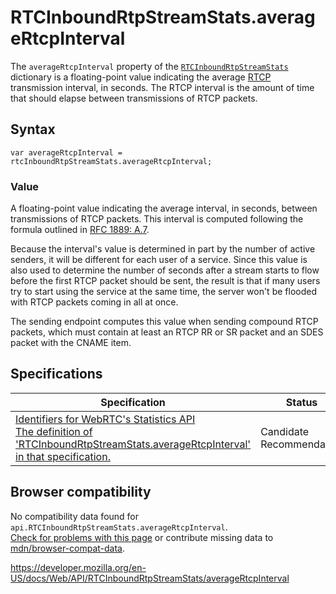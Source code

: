# RTCInboundRtpStreamStats.averageRtcpInterval

The `averageRtcpInterval` property of the [`RTCInboundRtpStreamStats`](../rtcinboundrtpstreamstats) dictionary is a floating-point value indicating the average [RTCP](https://developer.mozilla.org/en-US/docs/Glossary/RTCP) transmission interval, in seconds. The RTCP interval is the amount of time that should elapse between transmissions of RTCP packets.

## Syntax

    var averageRtcpInterval = rtcInboundRtpStreamStats.averageRtcpInterval;

### Value

A floating-point value indicating the average interval, in seconds, between transmissions of RTCP packets. This interval is computed following the formula outlined in [RFC 1889: A.7](https://tools.ietf.org/html/rfc1889).

Because the interval's value is determined in part by the number of active senders, it will be different for each user of a service. Since this value is also used to determine the number of seconds after a stream starts to flow before the first RTCP packet should be sent, the result is that if many users try to start using the service at the same time, the server won't be flooded with RTCP packets coming in all at once.

The sending endpoint computes this value when sending compound RTCP packets, which must contain at least an RTCP RR or SR packet and an SDES packet with the CNAME item.

## Specifications

<table><thead><tr class="header"><th>Specification</th><th>Status</th><th>Comment</th></tr></thead><tbody><tr class="odd"><td><a href="https://w3c.github.io/webrtc-stats/#dom-rtcinboundrtpstreamstats-averagertcpinterval">Identifiers for WebRTC's Statistics API<br />
<span class="small">The definition of 'RTCInboundRtpStreamStats.averageRtcpInterval' in that specification.</span></a></td><td><span class="spec-cr">Candidate Recommendation</span></td><td>Initial definition.</td></tr></tbody></table>

## Browser compatibility

No compatibility data found for `api.RTCInboundRtpStreamStats.averageRtcpInterval`.  
[Check for problems with this page](#on-github) or contribute missing data to [mdn/browser-compat-data](https://github.com/mdn/browser-compat-data).

<a href="https://developer.mozilla.org/en-US/docs/Web/API/RTCInboundRtpStreamStats/averageRtcpInterval" class="_attribution-link">https://developer.mozilla.org/en-US/docs/Web/API/RTCInboundRtpStreamStats/averageRtcpInterval</a>
